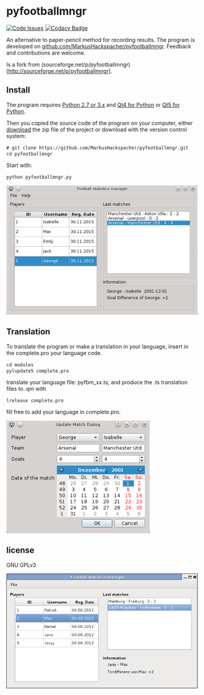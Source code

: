 pyfootballmngr
==============

[![Code Issues](https://www.quantifiedcode.com/api/v1/project/510d01cdfb734c9e96dd65912b38d130/badge.svg)](https://www.quantifiedcode.com/app/project/510d01cdfb734c9e96dd65912b38d130)
[![Codacy Badge](https://api.codacy.com/project/badge/Grade/62f5afb25e4e45bcb487c9fde7860b84)](https://www.codacy.com/app/MarkusHackspacher/pyfootballmngr?utm_source=github.com&amp;utm_medium=referral&amp;utm_content=MarkusHackspacher/pyfootballmngr&amp;utm_campaign=Badge_Grade)

An alternative to paper-pencil method for recording results.
The program is developed on [github.com/MarkusHackspacher/pyfootballmngr](https://github.com/MarkusHackspacher/pyfootballmngr).
Feedback and contributions are welcome.

Is a fork from (sourceforge.net/p/pyfootballmngr)[http://sourceforge.net/p/pyfootballmngr].

Install
-------

The program requires [Python 2.7 or 3.x](http://www.python.org/download/) 
and [Qt4 for Python](http://www.riverbankcomputing.com/software/pyqt/download)
or [Qt5 for Python](http://www.riverbankcomputing.com/software/pyqt/download5).

    
Then you copied the source code of the program on your computer,
either [download](https://github.com/MarkusHackspacher/pyfootballmngr) the zip file of the project or download with the version control system:

```
# git clone https://github.com/MarkusHackspacher/pyfootballmngr.git
cd pyfootballmngr
```

Start with:

```
python pyfootballmngr.py
```

![Image](misc/pyfootballmngr_en.png "pyfootballmngr screenshot.")

Translation
-----------

To translate the program or make a translation in your language,
insert in the complete.pro your language code.

```
cd modules
pylupdate5 complete.pro
```

translate your language file: pyfbm_xx.ts, and produce the .ts translation files to .qm with

```
lrelease complete.pro
```

fill free to add your language in complete.pro.

![Image](misc/pyfbm_updatematch_en.png "pyfootballmngr updatematch screenshot.")

license
-------

GNU GPLv3

![Image](misc/pyfootballmngr.png "pyfootballmngr Qt4 screenshot.")

